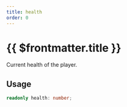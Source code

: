 ```yaml
---
title: health
order: 0
---
```


# {{ $frontmatter.title }}

Current health of the player.

## Usage

```ts
readonly health: number;
```
